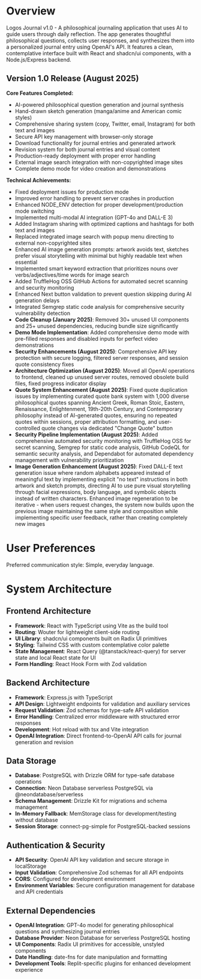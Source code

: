 # Overview

Logos Journal v1.0 - A philosophical journaling application that uses AI to guide users through daily reflection. The app generates thoughtful philosophical questions, collects user responses, and synthesizes them into a personalized journal entry using OpenAI's API. It features a clean, contemplative interface built with React and shadcn/ui components, with a Node.js/Express backend.

## Version 1.0 Release (August 2025)
**Core Features Completed:**
- AI-powered philosophical question generation and journal synthesis
- Hand-drawn sketch generation (manga/anime and American comic styles)
- Comprehensive sharing system (copy, Twitter, email, Instagram) for both text and images
- Secure API key management with browser-only storage
- Download functionality for journal entries and generated artwork
- Revision system for both journal entries and visual content
- Production-ready deployment with proper error handling
- External image search integration with non-copyrighted image sites
- Complete demo mode for video creation and demonstrations

**Technical Achievements:**
- Fixed deployment issues for production mode
- Improved error handling to prevent server crashes in production
- Enhanced NODE_ENV detection for proper development/production mode switching
- Implemented multi-modal AI integration (GPT-4o and DALL-E 3)
- Added Instagram sharing with optimized captions and hashtags for both text and images
- Replaced integrated image search with popup menu directing to external non-copyrighted sites
- Enhanced AI image generation prompts: artwork avoids text, sketches prefer visual storytelling with minimal but highly readable text when essential
- Implemented smart keyword extraction that prioritizes nouns over verbs/adjectives/time words for image search
- Added TruffleHog OSS GitHub Actions for automated secret scanning and security monitoring
- Enhanced Next button validation to prevent question skipping during AI generation delays
- Integrated Semgrep static code analysis for comprehensive security vulnerability detection
- **Code Cleanup (January 2025)**: Removed 30+ unused UI components and 25+ unused dependencies, reducing bundle size significantly
- **Demo Mode Implementation**: Added comprehensive demo mode with pre-filled responses and disabled inputs for perfect video demonstrations
- **Security Enhancements (August 2025)**: Comprehensive API key protection with secure logging, filtered server responses, and session quote consistency fixes
- **Architecture Optimization (August 2025)**: Moved all OpenAI operations to frontend, cleaned up unused server routes, removed obsolete build files, fixed progress indicator display
- **Quote System Enhancement (August 2025)**: Fixed quote duplication issues by implementing curated quote bank system with 1,000 diverse philosophical quotes spanning Ancient Greek, Roman Stoic, Eastern, Renaissance, Enlightenment, 19th-20th Century, and Contemporary philosophy instead of AI-generated quotes, ensuring no repeated quotes within sessions, proper attribution formatting, and user-controlled quote changes via dedicated "Change Quote" button
- **Security Pipeline Implementation (August 2025)**: Added comprehensive automated security monitoring with TruffleHog OSS for secret scanning, Semgrep for static code analysis, GitHub CodeQL for semantic security analysis, and Dependabot for automated dependency management with vulnerability prioritization
- **Image Generation Enhancement (August 2025)**: Fixed DALL-E text generation issue where random alphabets appeared instead of meaningful text by implementing explicit "no text" instructions in both artwork and sketch prompts, directing AI to use pure visual storytelling through facial expressions, body language, and symbolic objects instead of written characters. Enhanced image regeneration to be iterative - when users request changes, the system now builds upon the previous image maintaining the same style and composition while implementing specific user feedback, rather than creating completely new images

# User Preferences

Preferred communication style: Simple, everyday language.

# System Architecture

## Frontend Architecture
- **Framework**: React with TypeScript using Vite as the build tool
- **Routing**: Wouter for lightweight client-side routing
- **UI Library**: shadcn/ui components built on Radix UI primitives
- **Styling**: Tailwind CSS with custom contemplative color palette
- **State Management**: React Query (@tanstack/react-query) for server state and local React state for UI
- **Form Handling**: React Hook Form with Zod validation

## Backend Architecture
- **Framework**: Express.js with TypeScript
- **API Design**: Lightweight endpoints for validation and auxiliary services
- **Request Validation**: Zod schemas for type-safe API validation
- **Error Handling**: Centralized error middleware with structured error responses
- **Development**: Hot reload with tsx and Vite integration
- **OpenAI Integration**: Direct frontend-to-OpenAI API calls for journal generation and revision

## Data Storage
- **Database**: PostgreSQL with Drizzle ORM for type-safe database operations
- **Connection**: Neon Database serverless PostgreSQL via @neondatabase/serverless
- **Schema Management**: Drizzle Kit for migrations and schema management
- **In-Memory Fallback**: MemStorage class for development/testing without database
- **Session Storage**: connect-pg-simple for PostgreSQL-backed sessions

## Authentication & Security
- **API Security**: OpenAI API key validation and secure storage in localStorage
- **Input Validation**: Comprehensive Zod schemas for all API endpoints
- **CORS**: Configured for development environment
- **Environment Variables**: Secure configuration management for database and API credentials

## External Dependencies
- **OpenAI Integration**: GPT-4o model for generating philosophical questions and synthesizing journal entries
- **Database Provider**: Neon Database for serverless PostgreSQL hosting
- **UI Components**: Radix UI primitives for accessible, unstyled components
- **Date Handling**: date-fns for date manipulation and formatting
- **Development Tools**: Replit-specific plugins for enhanced development experience